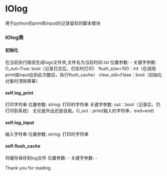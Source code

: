 # IOlog
用于python的print和input的记录留存的脚本模块

### IOlog类
#### 初始化
  在当前执行路径生成logs文件夹,文件名为当前时间.txt
  位置参数: -
  关键字参数:
    O_out=True: bool（记录日志后，仍实时打印）
    flush_size=100：int（在调用print或input达到此次数后，执行flush_cache）
    clear_old=Flase：bool（初始化对象时清除屏幕）

#### self.log_print
  打印字符串
  位置参数:
    string: 打印的字符串
  关键字参数:
    out：bool（记录后，仍打印到系统）
      无论是外出还是自我。O_out：print(输入的字符串，end=end)

#### self.log_input
  输入字符串
  位置参数:
    string: 打印的字符串

#### self.flush_cache
  将缓存保存到log文件
  位置参数: -
  关键字参数: -





















































Thank you for reading
